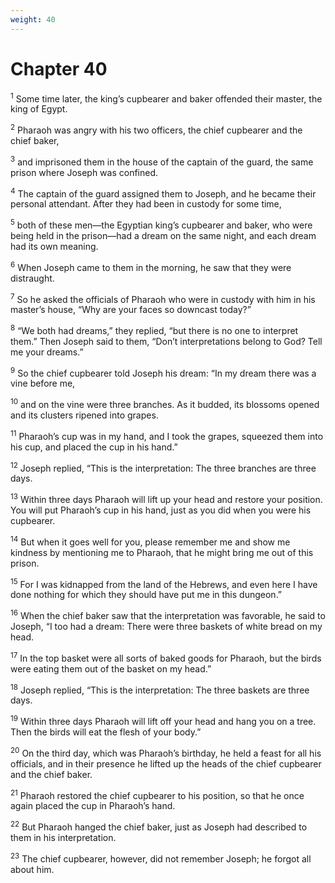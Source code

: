 ```yaml
---
weight: 40
---
```


# Chapter 40

<sup>1</sup> Some time later, the king’s cupbearer and baker offended their master, the king of Egypt. 

<sup>2</sup> Pharaoh was angry with his two officers, the chief cupbearer and the chief baker, 

<sup>3</sup> and imprisoned them in the house of the captain of the guard, the same prison where Joseph was confined. 

<sup>4</sup> The captain of the guard assigned them to Joseph, and he became their personal attendant. After they had been in custody for some time, 

<sup>5</sup> both of these men—the Egyptian king’s cupbearer and baker, who were being held in the prison—had a dream on the same night, and each dream had its own meaning. 

<sup>6</sup> When Joseph came to them in the morning, he saw that they were distraught. 

<sup>7</sup> So he asked the officials of Pharaoh who were in custody with him in his master’s house, “Why are your faces so downcast today?” 

<sup>8</sup> “We both had dreams,” they replied, “but there is no one to interpret them.” Then Joseph said to them, “Don’t interpretations belong to God? Tell me your dreams.” 

<sup>9</sup> So the chief cupbearer told Joseph his dream: “In my dream there was a vine before me, 

<sup>10</sup> and on the vine were three branches. As it budded, its blossoms opened and its clusters ripened into grapes. 

<sup>11</sup> Pharaoh’s cup was in my hand, and I took the grapes, squeezed them into his cup, and placed the cup in his hand.” 

<sup>12</sup> Joseph replied, “This is the interpretation: The three branches are three days. 

<sup>13</sup> Within three days Pharaoh will lift up your head and restore your position. You will put Pharaoh’s cup in his hand, just as you did when you were his cupbearer. 

<sup>14</sup> But when it goes well for you, please remember me and show me kindness by mentioning me to Pharaoh, that he might bring me out of this prison. 

<sup>15</sup> For I was kidnapped from the land of the Hebrews, and even here I have done nothing for which they should have put me in this dungeon.” 

<sup>16</sup> When the chief baker saw that the interpretation was favorable, he said to Joseph, “I too had a dream: There were three baskets of white bread on my head. 

<sup>17</sup> In the top basket were all sorts of baked goods for Pharaoh, but the birds were eating them out of the basket on my head.” 

<sup>18</sup> Joseph replied, “This is the interpretation: The three baskets are three days. 

<sup>19</sup> Within three days Pharaoh will lift off your head and hang you on a tree. Then the birds will eat the flesh of your body.” 

<sup>20</sup> On the third day, which was Pharaoh’s birthday, he held a feast for all his officials, and in their presence he lifted up the heads of the chief cupbearer and the chief baker. 

<sup>21</sup> Pharaoh restored the chief cupbearer to his position, so that he once again placed the cup in Pharaoh’s hand. 

<sup>22</sup> But Pharaoh hanged the chief baker, just as Joseph had described to them in his interpretation. 

<sup>23</sup> The chief cupbearer, however, did not remember Joseph; he forgot all about him. 


